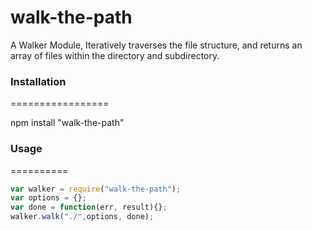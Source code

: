 walk-the-path
=============

A Walker Module, Iteratively traverses the file structure, and returns an array of files within the directory and subdirectory.

### Installation
=================

npm install "walk-the-path"

### Usage
==========

```Javascript
var walker = require("walk-the-path");
var options = {};
var done = function(err, result){};
walker.walk("./",options, done);
```